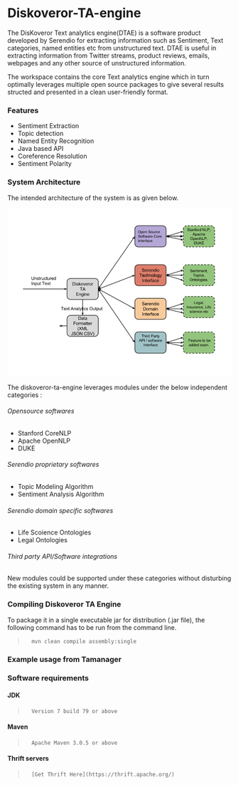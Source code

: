 # Diskoveror-TA-engine

The DisKoveror Text analytics engine(DTAE) is a software product developed by Serendio for extracting information such as Sentiment, Text categories, named entities etc from unstructured text. DTAE is useful in extracting information from Twitter streams, product reviews, emails, webpages and any other source of unstructured information. 


The workspace contains the core Text analytics engine which in turn optimally leverages multiple open source packages
to give several results structed and presented in a clean user-friendly format.


### Features

* Sentiment Extraction
* Topic detection
* Named Entity Recognition
* Java based API
* Coreference Resolution
* Sentiment Polarity



### System Architecture

The intended architecture of the system is as given below.

![System Architecture](/Diskoverer_architecture.png "System Architechture")


The diskoveror-ta-engine leverages modules under the below independent categories :

###### Opensource softwares
* Stanford CoreNLP
* Apache OpenNLP
* DUKE

###### Serendio proprietary softwares
* Topic Modeling Algorithm
* Sentiment Analysis Algorithm
 
###### Serendio domain specific softwares
* Life Scoience Ontologies
* Legal Ontologies

###### Third party API/Software integrations

New modules could be supported under these categories without disturbing the existing system in any manner.



### Compiling Diskoveror TA Engine

To package it in a single executable jar for distribution (.jar file), the following command has to be run from the command line. 

>       mvn clean compile assembly:single

### Example usage from Tamanager

### Software requirements

#### JDK
>       Version 7 build 79 or above


#### Maven
>       Apache Maven 3.0.5 or above


#### Thrift servers
>       [Get Thrift Here](https://thrift.apache.org/)
